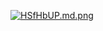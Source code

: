

<a href="https://freeimage.host/i/HSfHbUP"><img src="https://iili.io/HSfHbUP.md.png" alt="HSfHbUP.md.png" border="0"></a>
